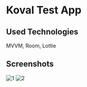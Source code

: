 # Koval Test App

## Used Technologies

MVVM, Room, Lottie

## Screenshots

![1](https://github.com/yusufgorkem/kovalTestApp/assets/111344082/f9397671-3806-4a7e-b5d7-dcb994b83027)
![2](https://github.com/yusufgorkem/kovalTestApp/assets/111344082/7c196adb-2af7-4184-bfe7-26fadc6b0ce3)
